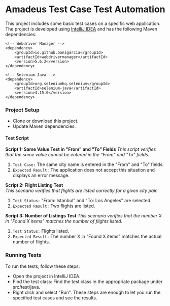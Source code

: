 # Amadeus Test Case Test Automation

This project includes some basic test cases on a specific web application. The project is developed using [IntelliJ IDEA](https://www.jetbrains.com/idea/) and has the following Maven dependencies:



    <!-- Webdriver Manager -->
    <dependency>
        <groupId>io.github.bonigarcia</groupId>
        <artifactId>webdrivermanager</artifactId>
        <version>5.6.2</version>
    </dependency>

    <!-- Selenium Java -->
    <dependency>
        <groupId>org.seleniumhq.selenium</groupId>
        <artifactId>selenium-java</artifactId>
        <version>4.15.0</version>
    </dependency>

### Project Setup

- Clone or download this project.
- Update Maven dependencies.

#### Test Script
**Script 1: Same Value Test in "From" and "To" Fields**
*This script verifies that the same value cannot be entered in the "From" and "To" fields.*

1. ``Test Case:`` The same city name is entered in the "From" and "To" fields.
2. ``Expected Result:`` The application does not accept this situation and displays an error message.

**Script 2: Flight Listing Test**  
*This scenario verifies that flights are listed correctly for a given city pair.*

1. ``Test Status:`` "From: Istanbul" and "To: Los Angeles" are selected.
2. ``Expected Result:`` Two flights are listed.

**Script 3: Number of Listings Test**
*This scenario verifies that the number X in "Found X items" matches the number of flights listed.*

1. ``Test Status:`` Flights listed.
2. ``Expected Result:`` The number X in "Found X items" matches the actual number of flights.
### Running Tests
To run the tests, follow these steps:

- Open the project in IntelliJ IDEA.
- Find the test class: Find the test class in the appropriate package under src/test/java.
- Right click and select "Run".
These steps are enough to let you run the specified test cases and see the results.
